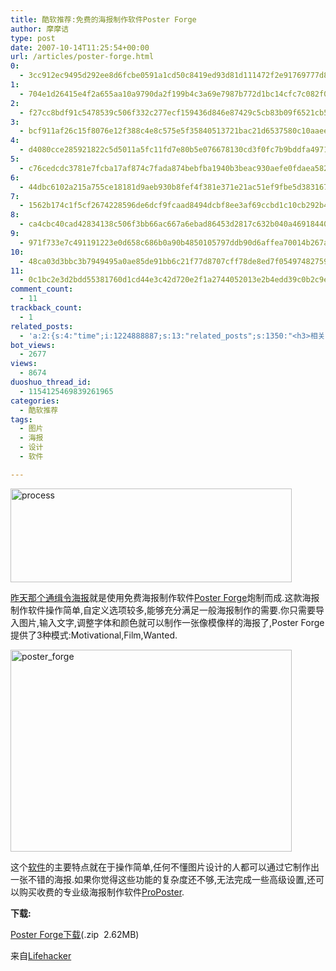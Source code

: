 ```yaml
---
title: 酷软推荐:免费的海报制作软件Poster Forge
author: 摩摩诘
type: post
date: 2007-10-14T11:25:54+00:00
url: /articles/poster-forge.html
0:
  - 3cc912ec9495d292ee8d6fcbe0591a1cd50c8419ed93d81d111472f2e91769777d8b5511753375a6cef306778169721f
1:
  - 704e1d26415e4f2a655aa10a9790da2f199b4c3a69e7987b772d1bc14cfc7c082f0e7cab277c0d8d23b78d50884ab79b
2:
  - f27cc8bdf91c5478539c506f332c277ecf159436d846e87429c5cb83b09f6521cb565d327ba67dbf3d46a6782094aec7
3:
  - bcf911af26c15f8076e12f388c4e8c575e5f35840513721bac21d6537580c10aaee6ec6390703430e383584c51951eaf
4:
  - d4080cce285921822c5d5011a5fc11fd7e80b5e076678130cd3f0fc7b9bddfa49719b8932d32b150fb1a6fc65af4d0a4
5:
  - c76cedcdc3781e7fcba17af874c7fada874bebfba1940b3beac930aefe0fdaea58218763af6ff82b30646dff34ec1029
6:
  - 44dbc6102a215a755ce18181d9aeb930b8fef4f381e371e21ac51ef9fbe5d383167ef8c6c15828ffe58e2994f3a61123
7:
  - 1562b174c1f5cf2674228596de6dcf9fcaad8494dcbf8ee3af69ccbd1c10cb292b4f975e2d67af6876fb474b78bb628f
8:
  - ca4cbc40cad42834138c506f3bb66ac667a6ebad86453d2817c632b040a4691844010691554de8b6f784c9f6534a78f7
9:
  - 971f733e7c491191223e0d658c686b0a90b4850105797ddb90d6affea70014b267a647b388e89794b427d89af4bf12f5
10:
  - 48ca03d3bbc3b7949495a0ae85de91bb6c21f77d8707cff78de8ed7f054974827590327e21361728643fa32e4ee44bba
11:
  - 0c1bc2e3d2bdd55381760d1cd44e3c42d720e2f1a2744052013e2b4edd39c0b2c9e41dd0e9776962bc8ad99c6a34a3a2
comment_count:
  - 11
trackback_count:
  - 1
related_posts:
  - 'a:2:{s:4:"time";i:1224888887;s:13:"related_posts";s:1350:"<h3>相关日志</h3><ul class="related_post"><li><a href="http://www.digglife.cn/articles/convert-powerpoint-flash.html" title="免费将Powerpoint转换为Flash">免费将Powerpoint转换为Flash</a></li><li><a href="http://www.digglife.cn/articles/free-clipboard-manager-clipx.html" title="小巧的Windows剪切板管理器:ClipX">小巧的Windows剪切板管理器:ClipX</a></li><li><a href="http://www.digglife.cn/articles/registry-searcher-editor-regscanner.html" title="免费好用的Windows注册表搜索编辑工具RegScanner">免费好用的Windows注册表搜索编辑工具RegScanner</a></li><li><a href="http://www.digglife.cn/articles/freeware-burner.html" title="7款替代Nero的免费CD/DVD刻录软件下载">7款替代Nero的免费CD/DVD刻录软件下载</a></li><li><a href="http://www.digglife.cn/articles/faster-copy-windows.html" title="加快Windows下的文件复制速度:TeraCopy">加快Windows下的文件复制速度:TeraCopy</a></li><li><a href="http://www.digglife.cn/articles/interface-icons-free-download.html" title="560个免费高质量图标下载">560个免费高质量图标下载</a></li><li><a href="http://www.digglife.cn/articles/ppc-freeware-download.html" title="PPC,Windows Mobile手机免费软件下载网站:PPC Freeware">PPC,Windows Mobile手机免费软件下载网站:PPC Freeware</a></li></ul>";}'
bot_views:
  - 2677
views:
  - 8674
duoshuo_thread_id:
  - 1154125469839261965
categories:
  - 酷软推荐
tags:
  - 图片
  - 海报
  - 设计
  - 软件

---
```

[<img height="150" alt="process" src="https://www.digglife.net/wp-content/uploads/3/379/2007/10/process-thumb.jpg" width="450" />][1] 

<a href="https://www.digglife.net/articles/long-time-to-see.html" target="_blank">昨天那个通缉令海报</a>就是使用免费海报制作软件<a title="Poster Forge" href="http://www.ronyasoft.com/products/poster-forge/index.html" target="_blank">Poster Forge</a>炮制而成.这款海报制作软件操作简单,自定义选项较多,能够充分满足一般海报制作的需要.你只需要导入图片,输入文字,调整字体和颜色就可以制作一张像模像样的海报了,Poster Forge提供了3种模式:Motivational,Film,Wanted.

<!--more-->

[<img height="323" alt="poster_forge" src="https://www.digglife.net/wp-content/uploads/3/379/2007/10/poster-forge-thumb.png" width="450" />][2] 

这个<a title="酷软推荐" href="https://www.digglife.net/articles/category/software/" target="_blank">软件</a>的主要特点就在于操作简单,任何不懂图片设计的人都可以通过它制作出一张不错的海报.如果你觉得这些功能的复杂度还不够,无法完成一些高级设置,还可以购买收费的专业级海报制作软件<a title="ProPoster" href="http://www.ronyasoft.com/products/proposter/download.html" target="_blank">ProPoster</a>.

**下载:**

<a title="免费海报制作软件Poster Forge下载" href="http://www.ronyasoft.com/products/poster-forge/files/poster-forge.zip" target="_blank">Poster Forge下载</a>(.zip&nbsp; 2.62MB)

来自<a title="Lifehacker" href="http://lifehacker.com/" target="_blank">Lifehacker</a>

 [1]: https://www.digglife.net/wp-content/uploads/3/379/2007/10/process.jpg
 [2]: https://www.digglife.net/wp-content/uploads/3/379/2007/10/poster-forge.png
